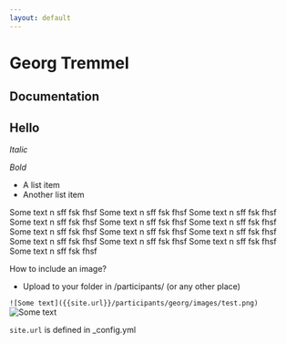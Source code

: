 ```yaml
---
layout: default
---
```


# Georg Tremmel
## Documentation

## Hello

_Italic_

*Bold*

- A list item
- Another list item

Some text n sff fsk fhsf Some text n sff fsk fhsf Some text n sff fsk fhsf Some text n sff fsk fhsf Some text n sff fsk fhsf Some text n sff fsk fhsf Some text n sff fsk fhsf Some text n sff fsk fhsf Some text n sff fsk fhsf Some text n sff fsk fhsf Some text n sff fsk fhsf Some text n sff fsk fhsf Some text n sff fsk fhsf 

How to include an image?
- Upload to your folder in /participants/ (or any other place)




`![Some text]({{site.url}}/participants/georg/images/test.png)`
![Some text]({{site.url}}/participants/georg/images/test.png)

`site.url` is defined in \_config.yml 
